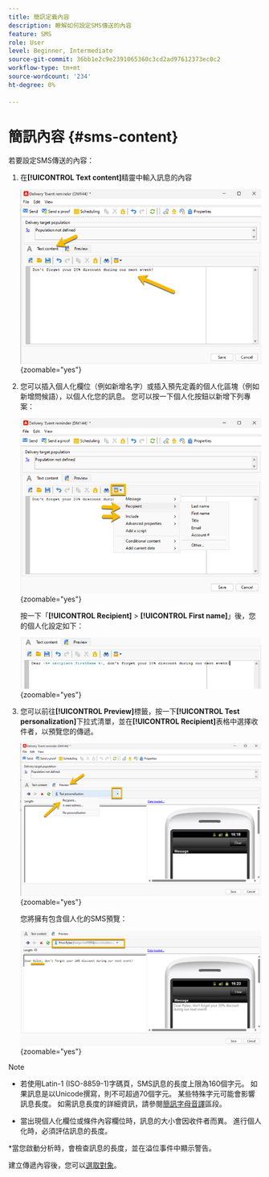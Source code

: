 ```yaml
---
title: 簡訊定義內容
description: 瞭解如何設定SMS傳送的內容
feature: SMS
role: User
level: Beginner, Intermediate
source-git-commit: 36bb1e2c9e2391065360c3cd2ad97612373ec0c2
workflow-type: tm+mt
source-wordcount: '234'
ht-degree: 0%

---
```



# 簡訊內容 {#sms-content}

若要設定SMS傳送的內容：

1. 在&#x200B;**[!UICONTROL Text content]**&#x200B;精靈中輸入訊息的內容

   ![](assets/sms_content.png){zoomable="yes"}

1. 您可以插入個人化欄位（例如新增名字）或插入預先定義的個人化區塊（例如新增問候語），以個人化您的訊息。 您可以按一下個人化按鈕以新增下列專案：

   ![](assets/sms_perso.png){zoomable="yes"}

   按一下「**[!UICONTROL Recipient]** > **[!UICONTROL First name]**」後，您的個人化設定如下：

   ![](assets/sms_perso_recipient.png){zoomable="yes"}

1. 您可以前往&#x200B;**[!UICONTROL Preview]**&#x200B;標籤，按一下&#x200B;**[!UICONTROL Test personalization]**&#x200B;下拉式清單，並在&#x200B;**[!UICONTROL Recipient]**&#x200B;表格中選擇收件者，以預覽您的傳遞。

   ![](assets/sms_preview.png){zoomable="yes"}

   您將擁有包含個人化的SMS預覽：

   ![](assets/sms_preview_phone.png){zoomable="yes"}

>[!NOTE]
>
>* 若使用Latin-1 (ISO-8859-1)字碼頁，SMS訊息的長度上限為160個字元。 如果訊息是以Unicode撰寫，則不可超過70個字元。 某些特殊字元可能會影響訊息長度。 如需訊息長度的詳細資訊，請參閱[簡訊字母音譯](smpp-external-account.md#smpp-channel-settings)區段。
>
>* 當出現個人化欄位或條件內容欄位時，訊息的大小會因收件者而異。 進行個人化時，必須評估訊息的長度。
>
>*當您啟動分析時，會檢查訊息的長度，並在溢位事件中顯示警告。

建立傳遞內容後，您可以[選取對象](sms-audience.md)。